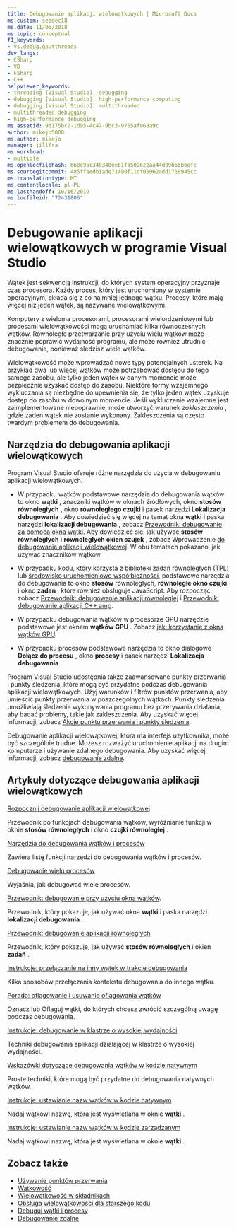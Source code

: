 ```yaml
---
title: Debugowanie aplikacji wielowątkowych | Microsoft Docs
ms.custom: seodec18
ms.date: 11/06/2018
ms.topic: conceptual
f1_keywords:
- vs.debug.gputthreads
dev_langs:
- CSharp
- VB
- FSharp
- C++
helpviewer_keywords:
- threading [Visual Studio], debugging
- debugging [Visual Studio], high-performance computing
- debugging [Visual Studio], multithreaded
- multithreaded debugging
- high-performance debugging
ms.assetid: 9d175bc2-1d95-4c47-9bc3-9755af968a9c
author: mikejo5000
ms.author: mikejo
manager: jillfra
ms.workload:
- multiple
ms.openlocfilehash: 668e95c340348eeb1fa509622aa44d99b65b6efc
ms.sourcegitcommit: 485ffaedb1ade71490f11cf05962add1718945cc
ms.translationtype: MT
ms.contentlocale: pl-PL
ms.lasthandoff: 10/16/2019
ms.locfileid: "72431806"
---
```

# <a name="debug-multithreaded-applications-in-visual-studio"></a>Debugowanie aplikacji wielowątkowych w programie Visual Studio
Wątek jest sekwencją instrukcji, do których system operacyjny przyznaje czas procesora. Każdy proces, który jest uruchomiony w systemie operacyjnym, składa się z co najmniej jednego wątku. Procesy, które mają więcej niż jeden wątek, są nazywane wielowątkowymi.

Komputery z wieloma procesorami, procesorami wielordzeniowymi lub procesami wielowątkowości mogą uruchamiać kilka równoczesnych wątków. Równoległe przetwarzanie przy użyciu wielu wątków może znacznie poprawić wydajność programu, ale może również utrudnić debugowanie, ponieważ śledzisz wiele wątków.

Wielowątkowość może wprowadzać nowe typy potencjalnych usterek. Na przykład dwa lub więcej wątków może potrzebować dostępu do tego samego zasobu, ale tylko jeden wątek w danym momencie może bezpiecznie uzyskać dostęp do zasobu. Niektóre formy wzajemnego wykluczania są niezbędne do upewnienia się, że tylko jeden wątek uzyskuje dostęp do zasobu w dowolnym momencie. Jeśli wykluczenie wzajemne jest zaimplementowane niepoprawnie, może utworzyć warunek *zakleszczenia* , gdzie żaden wątek nie zostanie wykonany. Zakleszczenia są często twardym problemem do debugowania.

## <a name="tools-for-debugging-multithreaded-apps"></a>Narzędzia do debugowania aplikacji wielowątkowych

Program Visual Studio oferuje różne narzędzia do użycia w debugowaniu aplikacji wielowątkowych.

- W przypadku wątków podstawowe narzędzia do debugowania wątków to okno **wątki** , znaczniki wątków w oknach źródłowych, okno **stosów równoległych** , okno **równoległego czujki** i pasek narzędzi **Lokalizacja debugowania** . Aby dowiedzieć się więcej na temat okna **wątki** i paska narzędzi **lokalizacji debugowania** , zobacz [Przewodnik: debugowanie za pomocą okna wątki](../debugger/how-to-use-the-threads-window.md). Aby dowiedzieć się, jak używać **stosów równoległych** i **równoległych okien czujek** , zobacz Wprowadzenie [do debugowania aplikacji wielowątkowej](../debugger/get-started-debugging-multithreaded-apps.md). W obu tematach pokazano, jak używać znaczników wątków.

- W przypadku kodu, który korzysta z [biblioteki zadań równoległych (TPL)](/dotnet/standard/parallel-programming/task-parallel-library-tpl) lub [środowisko uruchomieniowe współbieżności](/cpp/parallel/concrt/concurrency-runtime/), podstawowe narzędzia do debugowania to okno **stosów** równoległych, **równoległe okno czujki** i okno **zadań** , które również obsługuje JavaScript. Aby rozpocząć, zobacz [Przewodnik: debugowanie aplikacji równoległej](../debugger/walkthrough-debugging-a-parallel-application.md) i [Przewodnik: debugowanie aplikacji C++ amp](/cpp/parallel/amp/walkthrough-debugging-a-cpp-amp-application).

- W przypadku debugowania wątków w procesorze GPU narzędzie podstawowe jest oknem **wątków GPU** . Zobacz [jak: korzystanie z okna wątków GPU](../debugger/how-to-use-the-gpu-threads-window.md).

- W przypadku procesów podstawowe narzędzia to okno dialogowe **Dołącz do procesu** , okno **procesy** i pasek narzędzi **Lokalizacja debugowania** .

Program Visual Studio udostępnia także zaawansowane punkty przerwania i punkty śledzenia, które mogą być przydatne podczas debugowania aplikacji wielowątkowych. Użyj warunków i filtrów punktów przerwania, aby umieścić punkty przerwania w poszczególnych wątkach. Punkty śledzenia umożliwiają śledzenie wykonywania programu bez przerywania działania, aby badać problemy, takie jak zakleszczenia. Aby uzyskać więcej informacji, zobacz [Akcje punktu przerwania i punkty śledzenia](../debugger/using-breakpoints.md#BKMK_Print_to_the_Output_window_with_tracepoints).

Debugowanie aplikacji wielowątkowej, która ma interfejs użytkownika, może być szczególnie trudne. Możesz rozważyć uruchomienie aplikacji na drugim komputerze i używanie zdalnego debugowania. Aby uzyskać więcej informacji, zobacz [debugowanie zdalne](../debugger/remote-debugging.md).

## <a name="articles-about-debugging-multithreaded-apps"></a>Artykuły dotyczące debugowania aplikacji wielowątkowych

 [Rozpocznij debugowanie aplikacji wielowątkowej](../debugger/get-started-debugging-multithreaded-apps.md)

Przewodnik po funkcjach debugowania wątków, wyróżnianie funkcji w oknie **stosów równoległych** i okno **czujki równoległej** .

 [Narzędzia do debugowania wątków i procesów](../debugger/debug-threads-and-processes.md)

Zawiera listę funkcji narzędzi do debugowania wątków i procesów.

 [Debugowanie wielu procesów](../debugger/debug-multiple-processes.md)

Wyjaśnia, jak debugować wiele procesów.

 [Przewodnik: debugowanie przy użyciu okna wątków](../debugger/how-to-use-the-threads-window.md).

Przewodnik, który pokazuje, jak używać okna **wątki** i paska narzędzi **lokalizacji debugowania** .

 [Przewodnik: debugowanie aplikacji równoległych](../debugger/walkthrough-debugging-a-parallel-application.md)

Przewodnik, który pokazuje, jak używać **stosów równoległych** i okien **zadań** .

 [Instrukcje: przełączanie na inny wątek w trakcie debugowania](../debugger/how-to-switch-to-another-thread-while-debugging.md)

Kilka sposobów przełączania kontekstu debugowania do innego wątku.

 [Porada: oflagowanie i usuwanie oflagowania wątków](../debugger/how-to-flag-and-unflag-threads.md)

Oznacz lub Oflaguj wątki, do których chcesz zwrócić szczególną uwagę podczas debugowania.

 [Instrukcje: debugowanie w klastrze o wysokiej wydajności](../debugger/how-to-debug-on-a-high-performance-cluster.md)

Techniki debugowania aplikacji działającej w klastrze o wysokiej wydajności.

 [Wskazówki dotyczące debugowania wątków w kodzie natywnym](../debugger/tips-for-debugging-threads-in-native-code.md)

Proste techniki, które mogą być przydatne do debugowania natywnych wątków.

 [Instrukcje: ustawianie nazw wątków w kodzie natywnym](../debugger/how-to-set-a-thread-name-in-native-code.md)

Nadaj wątkowi nazwę, która jest wyświetlana w oknie **wątki** .

 [Instrukcje: ustawianie nazw wątków w kodzie zarządzanym](../debugger/how-to-set-a-thread-name-in-managed-code.md)

Nadaj wątkowi nazwę, która jest wyświetlana w oknie **wątki** .

## <a name="see-also"></a>Zobacz także

- [Używanie punktów przerwania](../debugger/using-breakpoints.md)
- [Wątkowość](/dotnet/standard/threading/index)
- [Wielowątkowość w składnikach](https://msdn.microsoft.com/Library/2fc31e68-fb71-4544-b654-0ce720478779)
- [Obsługa wielowątkowości dla starszego kodu](/cpp/parallel/multithreading-support-for-older-code-visual-cpp)
- [Debuguj wątki i procesy](../debugger/debug-threads-and-processes.md)
- [Debugowanie zdalne](../debugger/remote-debugging.md)